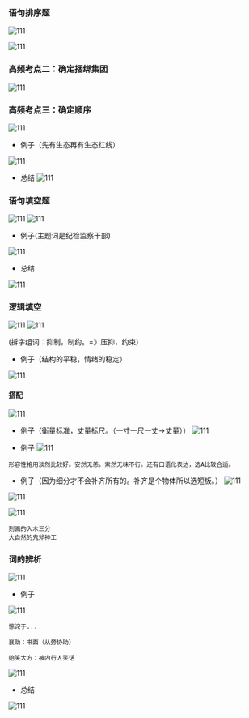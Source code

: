 ### 语句排序题

![111](../images1/198.png)

![111](../images1/199.png)

### 高频考点二：确定捆绑集团

![111](../images1/200.png)

### 高频考点三：确定顺序

![111](../images1/201.png)

- 例子（先有生态再有生态红线）

![111](../images1/202.png)

- 总结
![111](../images1/203.png)

### 语句填空题

![111](../images1/204.png)
![111](../images1/205.png)


- 例子(主题词是纪检监察干部)

![111](../images1/206.png)

- 总结

![111](../images1/207.png)

### 逻辑填空

![111](../images1/208.png)
![111](../images1/209.png)

(拆字组词：抑制，制约。=》压抑，约束)

- 例子（结构的平稳，情绪的稳定）

![111](../images1/210.png)

#### 搭配

![111](../images1/211.png)

- 例子（衡量标准，丈量标尺。（一寸一尺一丈->丈量））
![111](../images1/212.png)

- 例子
![111](../images1/213.png)

```
形容性格用淡然比较好。安然无恙。索然无味不行。还有口语化表达，选A比较合适。
```

- 例子（因为细分才不会补齐所有的。补齐是个物体所以选短板。）
![111](../images1/214.png)

![111](../images1/215.png)

![111](../images1/216.png)

```
刻画的入木三分
大自然的鬼斧神工

```

### 词的辨析

![111](../images1/217.png)

- 例子

![111](../images1/218.png)

```
惊诧于...

襄助：书面（从旁协助）

贻笑大方：被内行人笑话
```
![111](../images1/219.png)

- 总结

![111](../images1/220.png)



